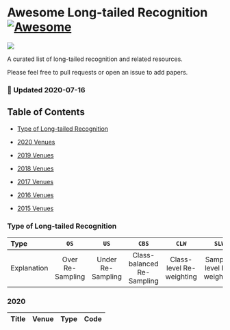 # Awesome Long-tailed Recognition [![Awesome](https://cdn.rawgit.com/sindresorhus/awesome/d7305f38d29fed78fa85652e3a63e154dd8e8829/media/badge.svg)](https://github.com/sindresorhus/awesome)

![](https://img.shields.io/badge/Number-389-green)

A curated list of long-tailed recognition and related resources.

Please feel free to pull requests or open an issue to add papers.


### :high_brightness: Updated 2020-07-16



## Table of Contents

- [Type of Long-tailed Recognition](#type-of-pruning)

- [2020 Venues](#2020)

- [2019 Venues](#2019)

- [2018 Venues](#2018)

- [2017 Venues](#2017)

- [2016 Venues](#2016)

- [2015 Venues](#2015)

### Type of Long-tailed Recognition

| Type        | `OS`          | `US`           | `CBS`        | `CLW`          | `SLW`        | `TL`        | `Other`        |
|:----------- |:-------------:|:--------------:|:-----------: |:-------------:|:--------------:|:--------------:|:--------------:|
| Explanation | Over Re-Sampling | Under Re-Sampling | Class-balanced Re-Sampling | Class-level Re-weighting | Sample-level Re-weighting | Transfer Learning     | other types     |

### 2020

| Title                                                                                                                            | Venue | Type    | Code |
|:-------------------------------------------------------------------------------------------------------------------------------- |:-----:|:-------:|:----:|



